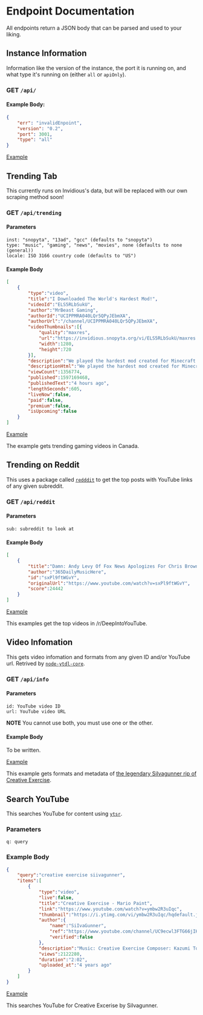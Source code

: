 # Endpoint Documentation

All endpoints return a JSON body that can be parsed and used to your liking.

## Instance Information

Information like the version of the instance, the port it is running on, and what type it's running on (either ``all`` or ``apiOnly``).

### GET ``/api/``

#### Example Body:

```json
{
    "err": "invalidEnpoint",
    "version": "0.2",
    "port": 3001,
    "type": "all"
}
```

[Example](https://beta.vidpolaris.ml/api/)

## Trending Tab

This currently runs on Invidious's data, but will be replaced with our own scraping method soon!

### GET ``/api/trending``

#### Parameters

```
inst: "snopyta", "13ad", "gcc" (defaults to "snopyta")
type: "music", "gaming", "news", "movies", none (defaults to none (general))
locale: ISO 3166 country code (defaults to "US")
```

#### Example Body

```json
[
    {
        "type":"video",
        "title":"I Downloaded The World's Hardest Mod!",
        "videoId":"ELS5RLbSukU",
        "author":"MrBeast Gaming",
        "authorId":"UCIPPMRA040LQr5QPyJEbmXA",
        "authorUrl":"/channel/UCIPPMRA040LQr5QPyJEbmXA",
        "videoThumbnails":[{
            "quality":"maxres",
            "url":"https://invidious.snopyta.org/vi/ELS5RLbSukU/maxres.jpg",
            "width":1280,
            "height":720
        }],
        "description":"We played the hardest mod created for Minecraft. Dark Souls is basically for babies after this.\n\n\nShout out to RL Craft for the content! Check it out here: https://www.curseforge.com/minecraft/modp...",
        "descriptionHtml":"We played the hardest mod created for Minecraft. Dark Souls is basically for babies after this.\n\n\nShout out to RL Craft for the content! Check it out here: https://www.curseforge.com/minecraft/modp...",
        "viewCount":1356774,
        "published":1597169468,
        "publishedText":"4 hours ago",
        "lengthSeconds":605,
        "liveNow":false,
        "paid":false,
        "premium":false,
        "isUpcoming":false
    }
]
```

[Example](https://beta.vidpolaris.ml/api/trending?type=gaming&locale=CA)

The example gets trending gaming videos in Canada.

## Trending on Reddit

This uses a package called [``redddit``](https://github.com/n0rmancodes/redddit) to get the top posts with YouTube links of any given subreddit.

### GET ``/api/reddit``

#### Parameters
```
sub: subreddit to look at
```

#### Example Body
```json
[
    {
        "title":"Damn: Andy Levy Of Fox News Apologizes For Chris Brown \"Punching\" Tweet!",
        "author":"365DailyMusicHere",
        "id":"sxPl9ftWGvY",
        "originalUrl":"https://www.youtube.com/watch?v=sxPl9ftWGvY",
        "score":24442
    }
]
```

[Example](https://beta.vidpolaris.ml/api/reddit?sub=DeepIntoYouTube)

This examples get the top videos in /r/DeepIntoYouTube.

## Video Infomation

This gets video infomation and formats from any given ID and/or YouTube url. Retrived by [``node-ytdl-core``](https://github.com/fent/node-ytdl-core).

### GET ``/api/info``

#### Parameters
```
id: YouTube video ID
url: YouTube video URL
```

**NOTE** You cannot use both, you must use one or the other.

#### Example Body 

To be written.

[Example](https://beta.vidpolaris.ml/api/info?id=ymbw2R3uIqc)

This example gets formats and metadata of [the legendary SiIvagunner rip of Creative Exercise](https://www.youtube.com/watch?v=ymbw2R3uIqc).


## Search YouTube

This searches YouTube for content using [``ytsr``](https://github.com/TimeForANinja/node-ytsr).

### Parameters
```
q: query
```

### Example Body 
```json
{
    "query":"creative exercise siivagunner",
    "items":[
        {
            "type":"video",
            "live":false,
            "title":"Creative Exercise - Mario Paint",
            "link":"https://www.youtube.com/watch?v=ymbw2R3uIqc",
            "thumbnail":"https://i.ytimg.com/vi/ymbw2R3uIqc/hqdefault.jpg?sqp=-oaymwEjCPYBEIoBSFryq4qpAxUIARUAAAAAGAElAADIQj0AgKJDeAE=&rs=AOn4CLBxJZ0Vk2TEe9qPo5ccuw-i7rtEsA",         
            "author":{
                "name":"SiIvaGunner",
                "ref":"https://www.youtube.com/channel/UC9ecwl3FTG66jIKA9JRDtmg",
                "verified":false
            },
            "description":"Music: Creative Exercise Composer: Kazumi Totaka Playlist: ...",
            "views":2122280,
            "duration":"2:02",
            "uploaded_at":"4 years ago"
        }
    ]
}
```

[Example](https://beta.vidpolaris.ml/api/search?q=creative%20exercise%20siivagunner)

This searches YouTube for Creative Excerise by SiIvagunner.